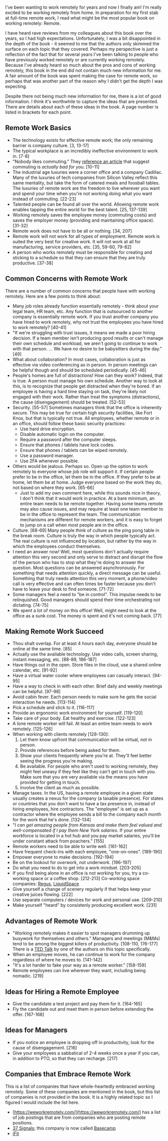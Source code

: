 I've been wanting to work remotely for years and now I finally am! I'm really excited to be working remotely from home. In preparation for my first stab at full-time remote work, I read what might be the most popular book on working remotely: Remote.

I have heard rave reviews from my colleagues about this book over the years, so I had high expectations. Unfortunately, I was a bit disappointed in the depth of the book - it seemed to me that the authors only skimmed the surface on each topic that they covered. Perhaps my perspective is just a reflection of the fact that for several years I've been talking to people who have previously worked remotely or are currently working remotely. Because I've already heard so much about the pros and cons of working remotely, this book in the end did not contain much new information for me. A fair amount of the book was spent making the case for remote work, so perhaps that was another part of the reason why I didn't get the depth I was expecting.

Despite there not being much new information for me, there is a lot of good information. I think it's worthwhile to capture the ideas that are presented. There are details about each of these ideas in the book. A page number is listed in brackets for each point.

## Remote Work Basics

- The technology exists for effective remote work; the only remaining barrier is company culture. [3, 13-17]
- The typical workplace is an incredibly ineffective environment to work in. [7-8]
- "Nobody likes commuting." They [reference an article](http://www.slate.com/articles/business/moneybox/2011/05/your_commute_is_killing_you.html) that suggest commuting is _actually bad for you_. [10-11]
- The industrial age luxuries were a corner office and a company Cadillac. Many of the luxuries of tech companies from Silicon Valley reflect this same mentality, but take the form of catered meals and foosball tables. The luxuries of remote work are the freedom to live wherever you want and spend your time when you're not working doing what you want instead of commuting. [22-23]
- Talented people can be found all over the world. Allowing remote work enables tapping the entire world for the best talent. [25, 137-139]
- Working remotely saves the employee money (commuting costs) and saves the employer money (providing and maintaining office space). [31-32]
- Remote work does not have to be all or nothing. [34, 207]
- Remote work will not work for all types of employment. Remote work is suited the very best for creative work. It will not work at all for manufacturing, service providers, etc. [35, 59-60, 79-82]
- A person who works remotely must be responsible for creating and sticking to a schedule so that they can ensure that they are truly productive. [37-38]

## Common Concerns with Remote Work

There are a number of common concerns that people have with working remotely. Here are a few points to think about:

- Many job roles already function essentially remotely - think about your legal team, HR team, etc. Any function that is outsourced to another company is essentially remote work. If you trust another company you have hired to work remotely, why not trust the employees you have hired to work remotely? [40-41]
- "If we're struggling with trust issues, it means we made a poor hiring decision. If a team member isn't producing good results or can't manage their own schedule and workload, we aren't going to continue to work with that person. ... We have no desire to be babysitters during the day." [49]
- What about collaboration? In most cases, collaboration is just as effective via video conferencing as in person. In person meetings can be helpful though and should be scheduled periodically. [45-46]
- People's homes are full of distractions! How can they work? Indeed, that is true. A person must manage his own schedule. Another way to look at this, is to recognize that people get distracted when they're bored. If an employee is having a hard time staying on task, they're likely not engaged with their work. Rather than treat the symptoms (distractions), the cause (disengagement) should be treated. [52-53]
- Security. [55-57] Sometimes managers think that the office is inherently secure. This may be true for certain high security facilities, like Fort Knox, but that is typically not true. All employees, whether remote or in an office, should follow these basic security practices:
    - Use hard drive encryption.
    - Disable automatic login on the computer.
    - Require a password after the computer sleeps.
    - Ensure that phones / tablets have lock codes.
    - Ensure that phones / tablets can be wiped remotely.
    - Use a password manager.
    - Use 2FA whenever possible.
- Others would be jealous. Perhaps so. Open up the option to work remotely to everyone whose job role will support it. If certain people prefer to be in the office, let them be in the office. If they prefer to be at home, let them be at home. Judge everyone based on the work they do, not based on where they work. [65-66]
    - Just to add my own comment here, while this sounds nice in theory, I don't think that it would work in practice. At a bare minimum, an entire team needs to be remote together. Having some teams remote may also cause issues, and may require at least one team member to be in the office to represent the team. The communication mechanisms are different for remote workers, and it is easy to forget to jump on a call when most people are in the office.
- Culture. [68-69] Many people think of culture as the ping pong table in the break room. Culture is truly the way in which people typically act. The real culture is not influenced by location, but rather by the way in which the employees conduct themselves.
- I need an answer now! Well, most questions don't actually require attention this very second and only serve to distract and disrupt the flow of the person who has to stop what they're doing to answer the question. Most questions can be answered asynchronously. For something that needs attention quickly, a direct message can be useful. Something that truly needs attention this very moment, a phone/video call is very effective and can often times be faster because you don't have to leave your desk to find someone. [71-72]
- Some managers feel a need to "be in control". This impulse needs to be relinquished. Good managers should spend their time orchestrating not dictating. [74-75]
- We spent a lot of money on this office! Well, might need to look at the office as a sunk cost. The money is spent and it's not coming back. [77]

## Making Remote Work Succeed

- Thou shalt overlap. For at least 4 hours each day, everyone should be online at the same time. [85]
- Actually use the available technology. Use video calls, screen sharing, instant messaging, etc. [88-89, 186-187]
- Have things out in the open. Store files in the cloud, use a shared online calendar, etc. [91-92]
- Have a virtual water cooler where employees can casually interact. [94-95]
- Have a way to check in with each other. Brief daily and weekly meetings can be helpful. [97-98]
- Avoid cabin fever. Each person needs to make sure he gets the social interaction he needs. [113-114]
- Pick a schedule and stick to it. [116-117]
- Provide an ergonomic work environment for yourself. [119-120]
- Take care of your body. Eat healthy and exercise. [122-123]
- A lone remote worker will fail. At least an entire team needs to work remotely. [125-126]
- When working with clients remotely [128-130]:
    1. Let them know upfront that communication will be virtual, not in person.
    1. Provide references before being asked for them.
    1. Show your clients frequently where you're at. They'll feel better seeing the progress you're making.
    1. Be available. For people who aren't used to working remotely, they might feel uneasy if they feel like they can't get in touch with you. Make sure that you are very available via the means you have provided for getting in touch.
    1. Involve the client as much as possible.
- Manage taxes. In the US, having a remote employee in a given state usually creates a nexus for the company (a taxable presence). For states or countries that you don't want to have a tax presence in, instead of hiring employees, hire contractors. The "employee" is set up as a contractor where the employee sends a bill to the company each month for the work that he's done. [132-134]
- "_I can get amazing people from Kansas and make them feel valued and well-compensated if I pay them New York salaries_. If your entire workforce is located in a hot hub and you pay market salaries, you'll be under constant attack from poachers." [155]
- Remote workers need to be able to write well. [161-162]
- Have frequent check-ins with each employee, "one-on-ones". [189-190]
- Empower everyone to make decisions. [192-194]
- Be on the lookout for _overwork_, not underwork. [196-197]
- Do what you need to do to get into a work mindset. [203-205]
- If you find being alone in an office is not working for you, try a co-working space or a coffee shop. [212-213] Co-working space companies: [Regus](http://www.regus.com), [LiquidSpace](http://liquidspace.com)
- Give yourself a change of scenery regularly if that helps keep your creative juices flowing. [222]
- Use separate computers / devices for work and personal use. [209-210]
- Make yourself "heard" by consistenly producing excellent work. [231]
    
## Advantages of Remote Work

- "Working remotely makes it easier to spot managers drumming up busywork for themselves and others." Managers and meetings (M&Ms) tend to be among the biggest killers of productivity. [108-110, 176-177] There is a [TED Talk](https://www.ted.com/talks/jason_fried_why_work_doesn_t_happen_at_work) by one of the authors on this topic specifically.
- When an employee moves, he can continue to work for the company regardless of where he moves to. [141-142]
- "It's a lot harder to fake your way as a remote worker." [158-159]
- Remote employees can live wherever they want, including being nomadic. [219]

## Ideas for Hiring a Remote Employee

- Give the candidate a test project and pay them for it. [164-165]
- Fly the candidate out and meet them in person before extending the offer. [167-168]

## Ideas for Managers

- If you notice an employee is dropping off in productivity, look for the cause of disengagement. [216]
- Give your employees a sabbatical of 2-4 weeks once a year if you can, in addition to PTO, so that they can recharge. [217]

## Companies that Embrace Remote Work

This is a list of companies that have whole-heartedly embraced working remotely. Some of these companies are mentioned in the book, but this list of companies is not provided in the book. It is a highly related topic so I figured I would include the list here.

- [https://weworkremotely.com/](https://weworkremotely.com/) has a list of job postings that are from companies who are posting remote positions.
- [37 Signals](https://37signals.com/); this company is now called [Basecamp](https://basecamp.com/)
- [iFit](https://www.ifit.com/)
